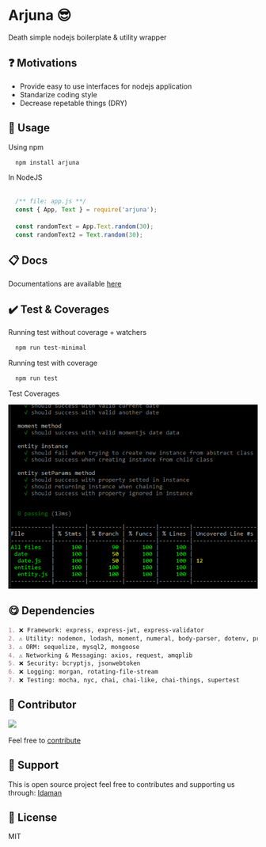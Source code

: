 # Arjuna 😎
Death simple nodejs boilerplate & utility wrapper

❓ Motivations
---
- Provide easy to use interfaces for nodejs application
- Standarize coding style
- Decrease repetable things (DRY)

🖖 Usage
---
Using npm
```md
  npm install arjuna
```

In NodeJS
```js

  /** file: app.js **/ 
  const { App, Text } = require('arjuna');

  const randomText = App.Text.random(30);
  const randomText2 = Text.random(30);

```

📋 Docs
---
Documentations are available [here](https://github.com/gurisa/arjuna/tree/master/docs)

✔️ Test & Coverages
---
Running test without coverage + watchers
```md
  npm run test-minimal
```

Running test with coverage
```md
  npm run test
```

Test Coverages

![Test coverages](https://github.com/gurisa/arjuna/blob/master/assets/coverage.png?raw=true)

😋 Dependencies
---
```md
1. ❌ Framework: express, express-jwt, express-validator
2. ⚠️ Utility: nodemon, lodash, moment, numeral, body-parser, dotenv, protobufjs, slugify, html-entities, html-to-text, uuid
3. ⚠️ ORM: sequelize, mysql2, mongoose
4. ⚠️ Networking & Messaging: axios, request, amqplib
5. ❌ Security: bcryptjs, jsonwebtoken
6. ❌ Logging: morgan, rotating-file-stream
7. ❌ Testing: mocha, nyc, chai, chai-like, chai-things, supertest
```

🤩 Contributor
---
[![](https://github.com/kokoraka.png?size=50)](https://github.com/kokoraka)

Feel free to [contribute](https://github.com/gurisa/arjuna/pulls)

💖 Support
---
This is open source project feel free to contributes and supporting us through: [Idaman](https://idaman.id/arjuna)


📜 License
---
MIT
